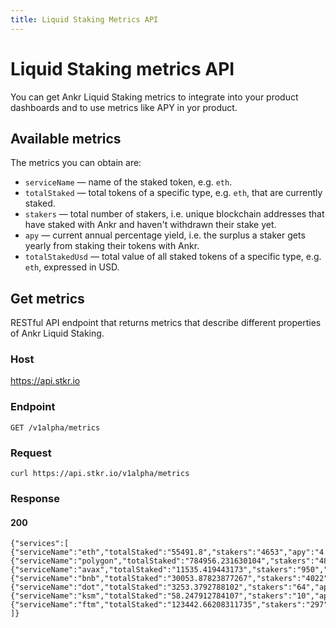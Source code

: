 ```yaml
---
title: Liquid Staking Metrics API
---
```



# Liquid Staking metrics API

You can get Ankr Liquid Staking metrics to integrate into your product dashboards and to use metrics like APY in yor product.

## Available metrics

The metrics you can obtain are:

* `serviceName` — name of the staked token, e.g. `eth`. 
* `totalStaked` — total tokens of a specific type, e.g. `eth`, that are currently staked.
* `stakers` — total number of stakers, i.e. unique blockchain addresses that have staked with Ankr and haven't withdrawn their stake yet.   
* `apy` — current annual percentage yield, i.e. the surplus a staker gets yearly from staking their tokens with Ankr.
* `totalStakedUsd` — total value of all staked tokens of a specific type, e.g. `eth`, expressed in USD.

## Get metrics

RESTful API endpoint that returns metrics that describe different properties of Ankr Liquid Staking.

### Host 

https://api.stkr.io

### Endpoint

`GET /v1alpha/metrics`

### Request

```
curl https://api.stkr.io/v1alpha/metrics
```

### Response

#### 200
```
{"services":[
{"serviceName":"eth","totalStaked":"55491.8","stakers":"4653","apy":"4.97","totalStakedUsd":"109650687"},
{"serviceName":"polygon","totalStaked":"784956.231630104","stakers":"480","apy":"8.821321624","totalStakedUsd":"510221.5506"},
{"serviceName":"avax","totalStaked":"11535.419443173","stakers":"950","apy":"8.127504167228558","totalStakedUsd":"328759.4541"},
{"serviceName":"bnb","totalStaked":"30053.87823877267","stakers":"4022","apy":"5.741214848742271","totalStakedUsd":"9881715.165"},
{"serviceName":"dot","totalStaked":"3253.3792788102","stakers":"64","apy":"13.0479764","totalStakedUsd":"32924.1983"},
{"serviceName":"ksm","totalStaked":"58.247912784107","stakers":"10","apy":"15.4233560","totalStakedUsd":"4782.15364"},
{"serviceName":"ftm","totalStaked":"123442.66208311735","stakers":"297","apy":"14.4010684","totalStakedUsd":"51129.95063"}
]}
```